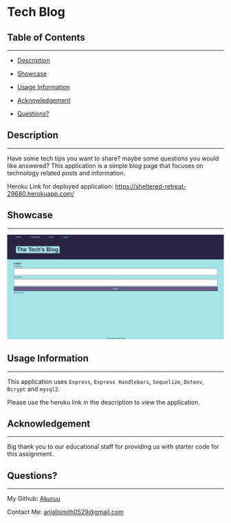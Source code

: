 # Tech Blog 
      
 ## Table of Contents 

      
-----------------------------------------

      
 - [Description](#description) 

      
 - [Showcase](#link) 

      
 - [Usage Information](#usage) 

      
 - [Acknowledgement](#contributors) 

      
 - [Questions?](#email) 


      
 ## Description 

      
-----------------------------------------

      
 Have some tech tips you want to share? maybe some questions you would like answered? This application is a simple blog page that focuses on technology related posts and information. 

 Heroku Link for deployed application: https://sheltered-retreat-29680.herokuapp.com/


      
 ## Showcase

      
-----------------------------------------
 
      
 <img src="public/images/login.png">

   
      
 ## Usage Information 

      
-----------------------------------------
 
      
  This application uses `Express`, `Express Handlebars`, `Sequelize`, `Dotenv`, `Bcrypt` and `mysql2`.

  Please use the heroku link in the description to view the application.

      
 

      
 ## Acknowledgement

      
-----------------------------------------
 
      
  Big thank you to our educational staff for providing us with starter code for this assignment.


      
 ## Questions?

      
-----------------------------------------
 
      
  My Github: [Akuruu](https://github.com/Akuruu)

      
 Contact Me: anjalismith0529@gmail.com 
